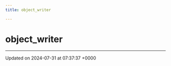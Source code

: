 ```yaml
---
title: object_writer

---
```


# object_writer





-------------------------------

Updated on 2024-07-31 at 07:37:37 +0000